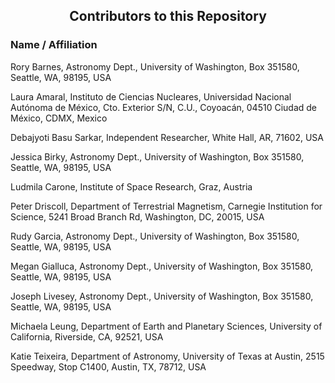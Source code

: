 <h2 align="center">Contributors to this Repository</h2>

<h3>Name / Affiliation</h3>

Rory Barnes, Astronomy Dept., University of Washington, Box 351580, Seattle, WA, 98195, USA

Laura Amaral, Instituto de Ciencias Nucleares,
              Universidad Nacional Autónoma de México, Cto. Exterior S/N, C.U., Coyoacán, 04510 Ciudad de México, CDMX, Mexico
              
Debajyoti Basu Sarkar, Independent Researcher, White Hall, AR, 71602, USA

Jessica Birky, Astronomy Dept., University of Washington, Box 351580, Seattle, WA, 98195, USA

Ludmila Carone, Institute of Space Research, Graz, Austria

Peter Driscoll, Department of Terrestrial Magnetism, Carnegie Institution for Science, 5241 Broad Branch Rd, Washington, DC, 20015, USA

Rudy Garcia, Astronomy Dept., University of Washington, Box 351580, Seattle, WA, 98195, USA

Megan Gialluca, Astronomy Dept., University of Washington, Box 351580, Seattle, WA, 98195, USA

Joseph Livesey, Astronomy Dept., University of Washington, Box 351580, Seattle, WA, 98195, USA

Michaela Leung, Department of Earth and Planetary Sciences, University of California, Riverside, CA, 92521, USA

Katie Teixeira, Department of Astronomy, University of Texas at Austin, 2515 Speedway, Stop C1400, Austin, TX, 78712, USA
